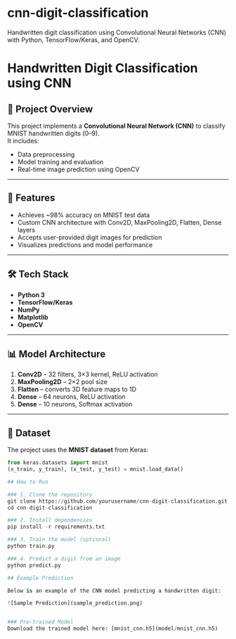 # cnn-digit-classification
Handwritten digit classification using Convolutional Neural Networks (CNN) with Python, TensorFlow/Keras, and OpenCV.

# Handwritten Digit Classification using CNN

## 📌 Project Overview
This project implements a **Convolutional Neural Network (CNN)** to classify MNIST handwritten digits (0–9).  
It includes:
- Data preprocessing
- Model training and evaluation
- Real-time image prediction using OpenCV

---

## 🚀 Features
- Achieves ~98% accuracy on MNIST test data
- Custom CNN architecture with Conv2D, MaxPooling2D, Flatten, Dense layers
- Accepts user-provided digit images for prediction
- Visualizes predictions and model performance

---

## 🛠 Tech Stack
- **Python 3**
- **TensorFlow/Keras**
- **NumPy**
- **Matplotlib**
- **OpenCV**

---

## 📊 Model Architecture
1. **Conv2D** – 32 filters, 3×3 kernel, ReLU activation  
2. **MaxPooling2D** – 2×2 pool size  
3. **Flatten** – converts 3D feature maps to 1D  
4. **Dense** – 64 neurons, ReLU activation  
5. **Dense** – 10 neurons, Softmax activation  

---

## 📂 Dataset
The project uses the **MNIST dataset** from Keras:
```python
from keras.datasets import mnist
(x_train, y_train), (x_test, y_test) = mnist.load_data()

## How to Run

### 1. Clone the repository
git clone https://github.com/yourusername/cnn-digit-classification.git
cd cnn-digit-classification

### 2. Install dependencies
pip install -r requirements.txt

### 3. Train the model (optional)
python train.py

### 4. Predict a digit from an image
python predict.py

## Example Prediction

Below is an example of the CNN model predicting a handwritten digit:

![Sample Prediction](sample_prediction.png)


### Pre-trained Model
Download the trained model here: [mnist_cnn.h5](model/mnist_cnn.h5)
